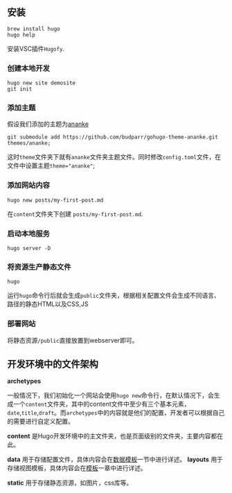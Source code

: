 ## 安装

```
brew install hugo
hugo help
```

安装VSC插件`Hugofy`.

### 创建本地开发

```
hugo new site demosite
git init 
```

### 添加主题

假设我们添加的主题为[ananke](https://themes.gohugo.io/gohugo-theme-ananke/)
```
git submodule add https://github.com/budparr/gohugo-theme-ananke.git themes/ananke;
```

这时`theme`文件夹下就有`ananke`文件夹主题文件。同时修改`config.toml`文件，在文件中设置主题`theme="ananke"`;

### 添加网站内容

```
hugo new posts/my-first-post.md
```

在`content`文件夹下创建 `posts/my-first-post.md`.


### 启动本地服务

```
hugo server -D
```

### 将资源生产静态文件
```
hugo
```

运行`hugo`命令行后就会生成`public`文件夹，根据相关配置文件会生成不同语言、路径的静态HTML以及CSS,JS


### 部署网站

将静态资源`/public`直接放置到webserver即可。

## 开发环境中的文件架构

**archetypes**

一般情况下，我们初始化一个网站会使用`hugo new`命令行，在默认情况下，会生成一个`content`文件夹，其中的content文件中至少有三个基本元素，`date`,`title`,`draft`。而`archetypes`中的内容就是他们的配置，开发者可以根据自己的需要进行自定义配置。

**content**
是Hugo开发环境中的主文件夹，也是页面级别的文件夹，主要内容都在此。

**data**
用于存储配置文件，具体内容会在[数据模板](https://gohugo.io/templates/data-templates/)一节中进行详述。
**layouts**
用于存储视图模板，具体内容会在[模板](https://gohugo.io/templates/)一章中进行详述。

**static**
用于存储静态资源，如图片，css库等。

